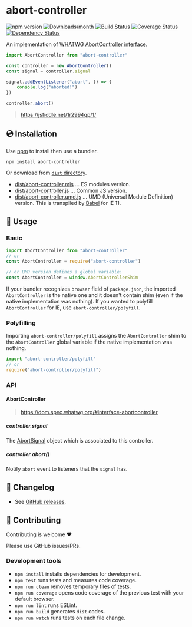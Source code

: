 # abort-controller

[![npm version](https://img.shields.io/npm/v/abort-controller.svg)](https://www.npmjs.com/package/abort-controller)
[![Downloads/month](https://img.shields.io/npm/dm/abort-controller.svg)](http://www.npmtrends.com/abort-controller)
[![Build Status](https://travis-ci.org/mysticatea/abort-controller.svg?branch=master)](https://travis-ci.org/mysticatea/abort-controller)
[![Coverage Status](https://codecov.io/gh/mysticatea/abort-controller/branch/master/graph/badge.svg)](https://codecov.io/gh/mysticatea/abort-controller)
[![Dependency Status](https://david-dm.org/mysticatea/abort-controller.svg)](https://david-dm.org/mysticatea/abort-controller)

An implementation of [WHATWG AbortController interface](https://dom.spec.whatwg.org/#interface-abortcontroller).

```js
import AbortController from "abort-controller"

const controller = new AbortController()
const signal = controller.signal

signal.addEventListener("abort", () => {
    console.log("aborted!")
})

controller.abort()
```

> https://jsfiddle.net/1r2994qp/1/

## 💿 Installation

Use [npm](https://www.npmjs.com/) to install then use a bundler.

```
npm install abort-controller
```

Or download from [`dist` directory](dist).

- [dist/abort-controller.mjs](dist/abort-controller.mjs) ... ES modules version.
- [dist/abort-controller.js](dist/abort-controller.js) ... Common JS version.
- [dist/abort-controller.umd.js](dist/abort-controller.umd.js) ... UMD (Universal Module Definition) version. This is transpiled by [Babel](https://babeljs.io/) for IE 11.

## 📖 Usage

### Basic

```js
import AbortController from "abort-controller"
// or
const AbortController = require("abort-controller")

// or UMD version defines a global variable:
const AbortController = window.AbortControllerShim
```

If your bundler recognizes `browser` field of `package.json`, the imported `AbortController` is the native one and it doesn't contain shim (even if the native implementation was nothing).
If you wanted to polyfill `AbortController` for IE, use `abort-controller/polyfill`.

### Polyfilling

Importing `abort-controller/polyfill` assigns the `AbortController` shim to the `AbortController` global variable if the native implementation was nothing.

```js
import "abort-controller/polyfill"
// or
require("abort-controller/polyfill")
```

### API

#### AbortController

> https://dom.spec.whatwg.org/#interface-abortcontroller

##### controller.signal

The [AbortSignal](https://dom.spec.whatwg.org/#interface-AbortSignal) object which is associated to this controller.

##### controller.abort()

Notify `abort` event to listeners that the `signal` has.

## 📰 Changelog

- See [GitHub releases](https://github.com/mysticatea/abort-controller/releases).

## 🍻 Contributing

Contributing is welcome ❤️

Please use GitHub issues/PRs.

### Development tools

- `npm install` installs dependencies for development.
- `npm test` runs tests and measures code coverage.
- `npm run clean` removes temporary files of tests.
- `npm run coverage` opens code coverage of the previous test with your default browser.
- `npm run lint` runs ESLint.
- `npm run build` generates `dist` codes.
- `npm run watch` runs tests on each file change.
